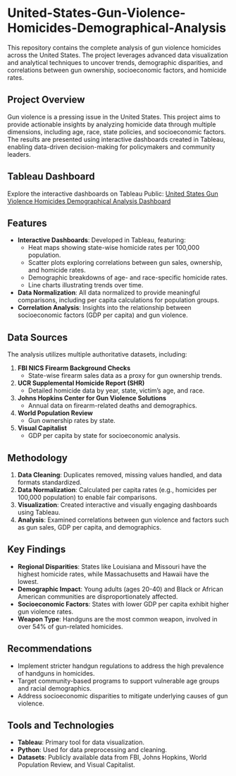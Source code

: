 # United-States-Gun-Violence-Homicides-Demographical-Analysis
This repository contains the complete analysis of gun violence homicides across the United States. The project leverages advanced data visualization and analytical techniques to uncover trends, demographic disparities, and correlations between gun ownership, socioeconomic factors, and homicide rates. 

## Project Overview
Gun violence is a pressing issue in the United States. This project aims to provide actionable insights by analyzing homicide data through multiple dimensions, including age, race, state policies, and socioeconomic factors. The results are presented using interactive dashboards created in Tableau, enabling data-driven decision-making for policymakers and community leaders.

## Tableau Dashboard
Explore the interactive dashboards on Tableau Public: [United States Gun Violence Homicides Demographical Analysis Dashboard](https://public.tableau.com/shared/NZQBKHW5Y?:display_count=n&:origin=viz_share_link)

## Features
- **Interactive Dashboards**: Developed in Tableau, featuring:
  - Heat maps showing state-wise homicide rates per 100,000 population.
  - Scatter plots exploring correlations between gun sales, ownership, and homicide rates.
  - Demographic breakdowns of age- and race-specific homicide rates.
  - Line charts illustrating trends over time.
- **Data Normalization**: All data normalized to provide meaningful comparisons, including per capita calculations for population groups.
- **Correlation Analysis**: Insights into the relationship between socioeconomic factors (GDP per capita) and gun violence.

## Data Sources
The analysis utilizes multiple authoritative datasets, including:
1. **FBI NICS Firearm Background Checks**
   - State-wise firearm sales data as a proxy for gun ownership trends.
2. **UCR Supplemental Homicide Report (SHR)**
   - Detailed homicide data by year, state, victim’s age, and race.
3. **Johns Hopkins Center for Gun Violence Solutions**
   - Annual data on firearm-related deaths and demographics.
4. **World Population Review**
   - Gun ownership rates by state.
5. **Visual Capitalist**
   - GDP per capita by state for socioeconomic analysis.

## Methodology
1. **Data Cleaning**: Duplicates removed, missing values handled, and data formats standardized.
2. **Data Normalization**: Calculated per capita rates (e.g., homicides per 100,000 population) to enable fair comparisons.
3. **Visualization**: Created interactive and visually engaging dashboards using Tableau.
4. **Analysis**: Examined correlations between gun violence and factors such as gun sales, GDP per capita, and demographics.

## Key Findings
- **Regional Disparities**: States like Louisiana and Missouri have the highest homicide rates, while Massachusetts and Hawaii have the lowest.
- **Demographic Impact**: Young adults (ages 20-40) and Black or African American communities are disproportionately affected.
- **Socioeconomic Factors**: States with lower GDP per capita exhibit higher gun violence rates.
- **Weapon Type**: Handguns are the most common weapon, involved in over 54% of gun-related homicides.

## Recommendations
- Implement stricter handgun regulations to address the high prevalence of handguns in homicides.
- Target community-based programs to support vulnerable age groups and racial demographics.
- Address socioeconomic disparities to mitigate underlying causes of gun violence.

## Tools and Technologies
- **Tableau**: Primary tool for data visualization.
- **Python**: Used for data preprocessing and cleaning.
- **Datasets**: Publicly available data from FBI, Johns Hopkins, World Population Review, and Visual Capitalist.


